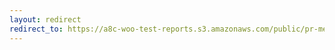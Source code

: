 ```yaml
---
layout: redirect
redirect_to: https://a8c-woo-test-reports.s3.amazonaws.com/public/pr-merge/42693/api/index.html
---
```

